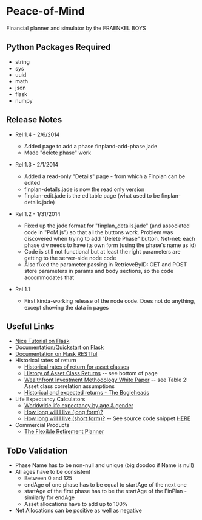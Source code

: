 Peace-of-Mind
=============

Financial planner and simulator by the FRAENKEL BOYS

Python Packages Required
------------------------
* string
* sys
* uuid
* math
* json
* flask 
* numpy 

Release Notes
-------------
* Rel 1.4 - 2/6/2014
	- Added  page to add a phase finpland-add-phase.jade
	- Made "delete phase" work
	
* Rel 1.3 - 2/1/2014
	- Added a read-only "Details" page - from which a Finplan can be edited
	- finplan-details.jade is now the read only version
	- finplan-edit.jade is the editable page (what used to be finplan-details.jade)

* Rel 1.2 - 1/31/2014
	- Fixed up the jade format for "finplan_details.jade" (and associated code in "PoM.js") so that all the buttons work. Problem was discovered when trying to add  "Delete Phase" button. Net-net: each phase div needs to have its own form (using the phase's name as id)
	- Code is still not functional but at least the right parameters are getting to the server-side node code
	- Also fixed the parameter passing in RetrieveByID: GET and POST store parameters in params and body sections, so the code accommodates that

* Rel 1.1
	- First kinda-working release of the node code. Does not do anything, except showing the data in pages

Useful Links
------------
* [Nice Tutorial on Flask](http://blog.miguelgrinberg.com/post/designing-a-restful-api-using-flask-restful)
* [Documentation/Quickstart on Flask](http://flask.pocoo.org/docs/quickstart/)
* [Documentation on Flask RESTful](http://flask-restful.readthedocs.org/en/latest/)
* Historical rates of return
	- [Historical rates of return for asset classes](http://fc.standardandpoors.com/sites/client/generic/axa/axa4/Article.vm?topic=5991&siteContent=8088)
	- [History of Asset Class Returns](http://personalfinance.byu.edu/?q=node/652) -- see bottom of page
	- [Wealthfront Investment Methodology White Paper](https://www.wealthfront.com/whitepapers/investment-methodology) -- see Table 2: Asset class correlation assumptions
	- [Historical and expected returns - The Bogleheads](http://www.bogleheads.org/wiki/Historical_and_expected_returns)
* Life Expectancy Calculators
	- [Worldwide life expectancy by age & gender](http://www.worldlifeexpectancy.com/your-life-expectancy-by-age)
	- [How long will I live (long form)?](http://gosset.wharton.upenn.edu/mortality/perl/CalcForm.html)
	- [How long will I live (short form)?](http://gosset.wharton.upenn.edu/mortality/form.html) -- See source code snippet [HERE](http://www.flexibleretirementplanner.com/wp/documentation/source-code/)
* Commercial Products
	- [The Flexible Retirement Planner](http://www.flexibleretirementplanner.com/wp/)

ToDo Validation
---------------
* Phase Name has to be non-null and unique  (big doodoo if Name is null)
* All ages have to be consistent
	- Between 0 and 125
	- endAge of one phase has to be equal to startAge of the next one
	- startAge of the first phase has to be the startAge of the FinPlan - similarly for endAge
	- Asset allocations have to add up to 100%
* Net Allocations can be positive as well as negative


